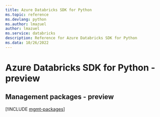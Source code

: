 ```yaml
---
title: Azure Databricks SDK for Python
ms.topic: reference
ms.devlang: python
ms.author: lmazuel
author: lmazuel
ms.service: databricks
description: Reference for Azure Databricks SDK for Python
ms.data: 10/26/2022
---
```

# Azure Databricks SDK for Python - preview

## Management packages - preview
[!INCLUDE [mgmt-packages](databricks-mgmt-index.md)]
